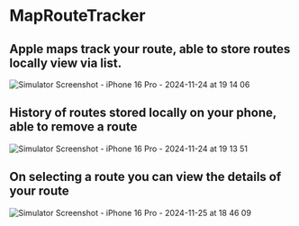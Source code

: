 # MapRouteTracker
## Apple maps track your route, able to store routes locally view via list.

![Simulator Screenshot - iPhone 16 Pro - 2024-11-24 at 19 14 06](https://github.com/user-attachments/assets/86eaa01e-f9d4-433a-a3a3-c02a003eaba9)

## History of routes stored locally on your phone, able to remove a route


![Simulator Screenshot - iPhone 16 Pro - 2024-11-24 at 19 13 51](https://github.com/user-attachments/assets/098e6b17-a8fe-4ba8-bb5e-03e0c768d8b1)

## On selecting a route you can view the details of your route 


![Simulator Screenshot - iPhone 16 Pro - 2024-11-25 at 18 46 09](https://github.com/user-attachments/assets/55aeb34c-29e3-4b8e-9625-da73c6140cf0)
